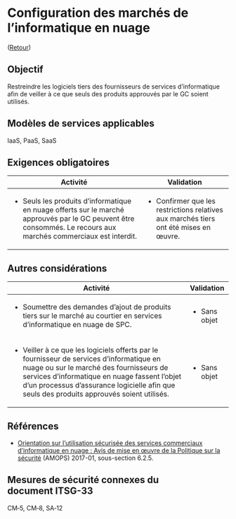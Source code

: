 # Configuration des marchés de l’informatique en nuage

([Retour](../README.md))

## Objectif

Restreindre les logiciels tiers des fournisseurs de services d’informatique afin de veiller à ce que seuls des produits approuvés par le GC soient utilisés.

## Modèles de services applicables

IaaS, PaaS, SaaS

## Exigences obligatoires

| Activité                                                                                                                 | Validation                                                                                 |
| -------------------------------------------------------------------------------------------------------------------------------------- | ------------------------------------------------------------------------------------------ |
| <ul><li>Seuls les produits d’informatique en nuage offerts sur le marché approuvés par le GC peuvent être consommés. Le recours aux marchés commerciaux est interdit.</li></ul> | <ul><li>Confirmer que les restrictions relatives aux marchés tiers ont été mises en œuvre.</li></ul> |

## Autres considérations

| Activité                                                                                                                 | Validation                                                                                 |
| -------------------------------------------------------------------------------------------------------------------------------------- | ------------------------------------------------------------------------------------------ |
| <ul><li>Soumettre des demandes d’ajout de produits tiers sur le marché au courtier en services d’informatique en nuage de SPC.</li></ul> | <ul><li>Sans objet</li></ul> |
| <ul><li>Veiller à ce que les logiciels offerts par le fournisseur de services d’informatique en nuage ou sur le marché des fournisseurs de services d’informatique en nuage fassent l’objet d’un processus d’assurance logicielle afin que seuls des produits approuvés soient utilisés.</li></ul> | <ul><li>Sans objet</li></ul> |

## Références

- [Orientation sur l’utilisation sécurisée des services commerciaux d’informatique en nuage : Avis de mise en œuvre de la Politique sur la sécurité](https://www.canada.ca/en/treasury-board-secretariat/services/access-information-privacy/security-identity-management/direction-secure-use-commercial-cloud-services-spin.html) (AMOPS) 2017-01, sous-section 6.2.5.

## Mesures de sécurité connexes du document ITSG-33

CM‑5, CM‑8, SA‑12

